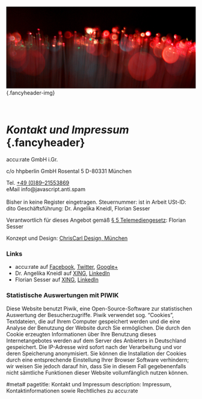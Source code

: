 ![](/img/accurate-bild-start.jpg) {.fancyheader-img}
# <br /> *Kontakt und Impressum* {.fancyheader}

<div class="vcard">
<span class="org">accu:rate GmbH i.Gr.</span>
<p class="adr">
<span class="extended-address">c/o hhpberlin GmbH</span>
<span class="street-address">Rosental 5</span>
<span class="postal-code">D-80331</span> <span class="locality">M&uuml;nchen</span>
</p>
Tel. <a class="tel" href="tel:+498921553869">+49 (0)89&ndash;21553869</a><br />
eMail <span class="email mailadresse" data-to="info">info@javascript.anti.spam</span>
</div>

<br />
Bisher in keine Register eingetragen.  
Steuernummer: ist in Arbeit  
USt-ID: dito  
<span class="fn">Geschäftsführung: Dr. Angelika Kneidl, Florian Sesser</span>

Verantwortlich für dieses Angebot gemäß [§ 5 Telemediengesetz](http://www.gesetze-im-internet.de/tmg/__5.html): Florian Sesser

Konzept und Design: <a href="http://www.chriscarl.de/" target="_blank" title="ChrisCarl Design, München. Informieren, begeistern, prägen.">ChrisCarl Design, München</a>

### Links

- accu:rate auf [Facebook](https://www.facebook.com/accurate-1456190694613967), [Twitter](https://twitter.com/accu_rate), [Google+](https://plus.google.com/116911264361422726136)
- Dr. Angelika Kneidl auf [XING](https://www.xing.com/profile/Angelika_Kneidl), [LinkedIn](https://de.linkedin.com/in/dr-angelika-kneidl-aabb95a8)
- Florian Sesser auf [XING](https://www.xing.com/profile/Florian_Sesser), [LinkedIn](https://de.linkedin.com/in/florian-sesser-88a6aab5)

### Statistische Auswertungen mit PIWIK

Diese Website benutzt Piwik, eine Open-Source-Software zur statistischen Auswertung der Besucherzugriffe. Piwik verwendet sog. “Cookies”, Textdateien, die auf Ihrem Computer gespeichert werden und die eine Analyse der Benutzung der Website durch Sie ermöglichen. Die durch den Cookie erzeugten Informationen über Ihre Benutzung dieses Internetangebotes werden auf dem Server des Anbieters in Deutschland gespeichert. Die IP-Adresse wird sofort nach der Verarbeitung und vor deren Speicherung anonymisiert. Sie können die Installation der Cookies durch eine entsprechende Einstellung Ihrer Browser Software verhindern; wir weisen Sie jedoch darauf hin, dass Sie in diesem Fall gegebenenfalls nicht sämtliche Funktionen dieser Website vollumfänglich nutzen können.


#meta#
pagetitle: Kontakt und Impressum
description: Impressum, Kontaktinformationen sowie Rechtliches zu accu:rate

